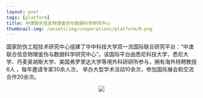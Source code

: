```yaml
---
layout: post
tags: [platform]
title: 中澳联合信息物理鉴伪与数据科学研究中心
thumbnail-img: /assets/img/cooperations/platform/0.png
---
```


国家防伪工程技术研究中心组建了华中科技大学双一流国际联合研究平台：“中澳联合信息物理鉴伪与数据科学研究中心”。该国际平台由悉尼科技大学，悉尼大学、丹麦奥胡斯大学、美国弗罗里达大学等境外科研研所参与，拥有海外特聘教授6人 ，每年邀请专家30余人次， 举办大型学术活动10余次，参加国际展会和交流合作20余次。

<div style="text-align: center;">
    <img src="/assets/img/cooperations/platform/0.png">
</div>

